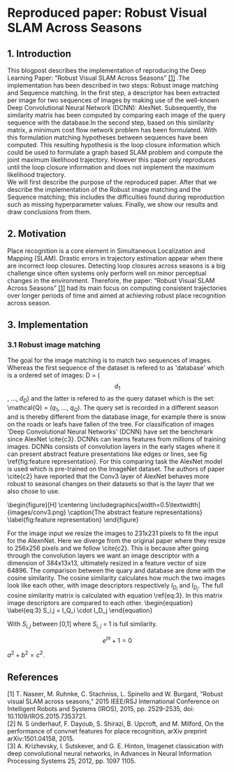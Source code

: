 # Reproduced paper: Robust Visual SLAM Across Seasons
## 1. Introduction
This blogpost describes the implementation of reproducing the Deep Learning Paper: “Robust Visual SLAM Across Seasons” [[1]](#1) .The implementation has been described in two steps: Robust image matching and Sequence matching. In the first step, a descriptor has been extracted per image for two sequences of images by making use of the well-known Deep Convolutional Neural Network (DCNN): AlexNet. Subsequently, the similarity matrix has been computed by comparing each image of the query sequence with the database.In the second step, based on this similarity matrix, a minimum cost flow network problem has been formulated. With this formulation matching hypotheses between sequences have been computed. This resulting hypothesis is the loop closure information which could be used to formulate a graph based SLAM problem and compute the joint maximum likelihood trajectory. However this paper only reproduces until the loop closure information and does not implement the maximum likelihood trajectory. \
We will first describe the purpose of the reproduced paper. After that we describe the implementation of the Robust image matching and the Sequence matching; this includes the difficulties found during reproduction such as missing hyperparameter values. Finally, we show our results and draw conclusions from them.

## 2. Motivation
Place recognition is a core element in Simultaneous Localization and Mapping (SLAM). Drastic errors in trajectory estimation appear when there are incorrect loop closures. Detecting loop closures across seasons is a big challenge since often systems only perform well on minor perceptual changes in the environment. Therefore, the paper: “Robust Visual SLAM Across Seasons” [[1]](#1) had its main focus on computing consistent trajectories over longer periods of time and aimed at achieving robust place recognition across season.

## 3. Implementation
### 3.1 Robust image matching

The goal for the image matching is to match two sequences of images. Whereas the first sequence of the dataset is refered to as 'database' which is a ordered set of images: D = ($$d_1$$, ..., $d_D$) and the latter is refered to as the query dataset which is the set: \mathcal{Q} = ($q_1$, ..., $q_Q$). The query set is recorded in a different season and is thereby different from the database image, for example there is snow on the roads or leafs have fallen of the tree. 
For classification of images 'Deep Convolutional Neural Networks' (DCNN) have set the benchmark since AlexNet \cite{c3}. DCNNs can learns features from millions of training images. DCNNs consists of convolution layers in the early stages where it can present abstract feature presentations like edges or lines, see fig \ref{fig:feature representation}. For this comparing task the AlexNet model is used which is pre-trained on the ImageNet dataset. The authors of paper \cite{c2} have reported that the Conv3 layer of AlexNet behaves more robust to seasonal changes on their datasets so that is the layer that we also chose to use.

\begin{figure}[H]
    \centering
    \includegraphics[width=0.5\textwidth]{images/conv3.png}
    \caption{The abstract feature representations}
    \label{fig:feature representation}
\end{figure}

For the image input we resize the images to 231x231 pixels to fit the input for the AlexnNet. Here we diverge from the original paper where they resize to 256x256 pixels and we follow \cite{c2}. This is because after going through the convolution layers we want an image descriptor with a dimension of 384x13x13, ultimately resized in a feature vector of size 64896.
The comparison between the quary and database are done with the cosine similarity. The cosine similarity calculates how much the two images look like each other, with image descriptors respectively $I_D_i$ and $I_D_j$. The full cosine similarity matrix is calculated with equation \ref{eq:3}. In this matrix image descriptors are compared to each other. 
\begin{equation}
\label{eq:3}
S_i,j = I_Q_i \cdot I_D_j
\end{equation}

With $S_{i,j}$ between [0,1] where $S_{i,j}$ = 1 is full similarity. 

```math
e^{i\pi} + 1 = 0
```

$`a^2 + b^2 = c^2`$.


## References
<a id="1">[1]</a> 
T. Naseer, M. Ruhnke, C. Stachniss, L. Spinello and W. Burgard, "Robust
visual SLAM across seasons," 2015 IEEE/RSJ International Conference
on Intelligent Robots and Systems (IROS), 2015, pp. 2529-2535, doi:
10.1109/IROS.2015.7353721. \
<a id="2">[2]</a> 
N. S ̈underhauf, F. Dayoub, S. Shirazi, B. Upcroft, and M. Milford, On
the performance of convnet features for place recognition, arXiv preprint
arXiv:1501.04158, 2015. \
<a id="3">[3]</a> 
A. Krizhevsky, I. Sutskever, and G. E. Hinton, Imagenet classication with
deep convolutional neural networks, in Advances in Neural Information
Processing Systems 25, 2012, pp. 1097 1105.
